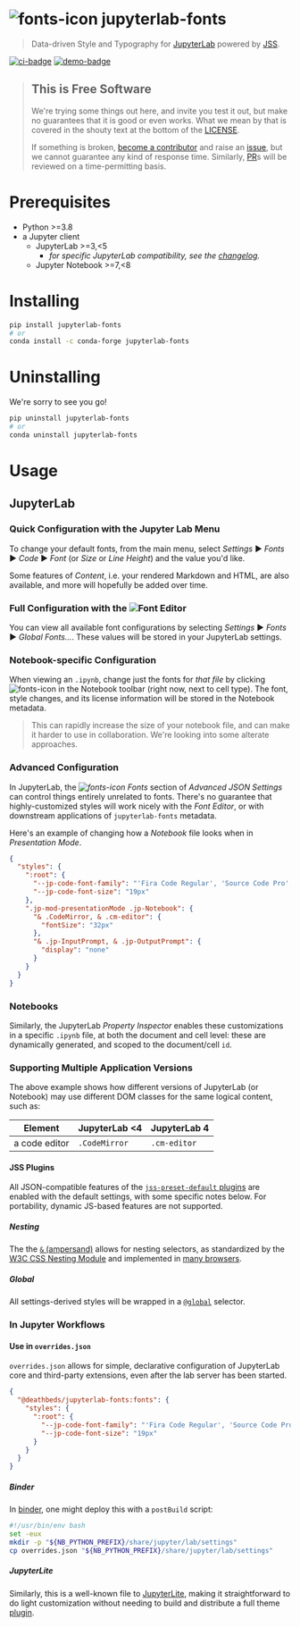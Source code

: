 # ![fonts-icon] jupyterlab-fonts

> Data-driven Style and Typography for [JupyterLab] powered by [JSS].

[jupyterlab]: https://github.com/jupyterlab/jupyterlab
[jss]: http://cssinjs.org

[![ci-badge]][ci] [![demo-badge]][demo]

[ci]:
  https://github.com/deathbeds/jupyterlab-fonts/actions?query=branch%3Amain
  'current build status of jupyterlab-fonts'
[ci-badge]:
  https://github.com/deathbeds/jupyterlab-fonts/actions/workflows/ci.yml/badge.svg
[demo]:
  https://mybinder.org/v2/gh/deathbeds/jupyterlab-fonts/main?urlpath=lab
  'an interactive demo of jupyterlab-fonts'
[demo-badge]: https://mybinder.org/badge_logo.svg

> ## This is **Free** Software
>
> We're trying some things out here, and invite you test it out, but make no guarantees
> that it is good or even works. What we mean by that is covered in the shouty text at
> the bottom of the [LICENSE].
>
> If something is broken, [become a contributor][contributing] and raise an [issue], but
> we cannot guarantee any kind of response time. Similarly, [PR]s will be reviewed on a
> time-permitting basis.

[license]:
  https://github.com/deathbeds/jupyterlab-fonts/blob/main/LICENSE
  'BSD-3-Clause'
[contributing]:
  https://github.com/deathbeds/jupyterlab-fonts/blob/main/CONTRIBUTING.md
  'contribute to jupyterlab-fonts'
[changelog]:
  https://github.com/deathbeds/jupyterlab-fonts/blob/main/CHANGELOG.md
  'the history of jupyterlab-fonts'
[pr]:
  https://github.com/deathbeds/jupyterlab-fonts/pulls
  'open pull requests to jupyterlab-fonts'
[issue]:
  https://github.com/deathbeds/jupyterlab-fonts/issues
  'open issues for jupyterlab-fonts'

# Prerequisites

- Python >=3.8
- a Jupyter client
  - JupyterLab >=3,<5
    - _for specific JupyterLab compatibility, see the [changelog]._
  - Jupyter Notebook >=7,<8

# Installing

```bash
pip install jupyterlab-fonts
# or
conda install -c conda-forge jupyterlab-fonts
```

# Uninstalling

We're sorry to see you go!

```bash
pip uninstall jupyterlab-fonts
# or
conda uninstall jupyterlab-fonts
```

# Usage

## JupyterLab

### Quick Configuration with the Jupyter Lab Menu

To change your default fonts, from the main menu, select _Settings_ ▶ _Fonts_ ▶ _Code_
▶ _Font_ (or _Size_ or _Line Height_) and the value you'd like.

Some features of _Content_, i.e. your rendered Markdown and HTML, are also available,
and more will hopefully be added over time.

### Full Configuration with the ![][fonts-icon]**Font Editor**

You can view all available font configurations by selecting _Settings_ ▶ _Fonts_ ▶
_Global Fonts..._. These values will be stored in your JupyterLab settings.

### Notebook-specific Configuration

When viewing an `.ipynb`, change just the fonts for _that file_ by clicking
![fonts-icon] in the Notebook toolbar (right now, next to cell type). The font, style
changes, and its license information will be stored in the Notebook metadata.

> This can rapidly increase the size of your notebook file, and can make it harder to
> use in collaboration. We're looking into some alterate approaches.

[fonts-icon]:
  https://raw.githubusercontent.com/deathbeds/jupyterlab-fonts/main/packages/jupyterlab-fonts/style/icons/fonts.svg

### Advanced Configuration

In JupyterLab, the _![fonts-icon] Fonts_ section of _Advanced JSON Settings_ can control
things entirely unrelated to fonts. There's no guarantee that highly-customized styles
will work nicely with the _Font Editor_, or with downstream applications of
`jupyterlab-fonts` metadata.

Here's an example of changing how a _Notebook_ file looks when in _Presentation Mode_.

```json
{
  "styles": {
    ":root": {
      "--jp-code-font-family": "'Fira Code Regular', 'Source Code Pro', monospace",
      "--jp-code-font-size": "19px"
    },
    ".jp-mod-presentationMode .jp-Notebook": {
      "& .CodeMirror, & .cm-editor": {
        "fontSize": "32px"
      },
      "& .jp-InputPrompt, & .jp-OutputPrompt": {
        "display": "none"
      }
    }
  }
}
```

### Notebooks

Similarly, the JupyterLab _Property Inspector_ enables these customizations in a
specific `.ipynb` file, at both the document and cell level: these are dynamically
generated, and scoped to the document/cell `id`.

### Supporting Multiple Application Versions

The above example shows how different versions of JupyterLab (or Notebook) may use
different DOM classes for the same logical content, such as:

| Element       | JupyterLab <4 | JupyterLab 4 |
| ------------- | ------------- | ------------ |
| a code editor | `.CodeMirror` | `.cm-editor` |

#### JSS Plugins

All JSON-compatible features of the [`jss-preset-default` plugins][jss-plugins] are
enabled with the default settings, with some specific notes below. For portability,
dynamic JS-based features are not supported.

##### Nesting

The the [`&` (ampersand)][jss-nesting] allows for nesting selectors, as standardized by
the [W3C CSS Nesting Module][nesting-w3c] and implemented in [many
browsers][nesting-browsers].

##### Global

All settings-derived styles will be wrapped in a [`@global`][jss-global] selector.

### In Jupyter Workflows

#### Use in `overrides.json`

`overrides.json` allows for simple, declarative configuration of JupyterLab core and
third-party extensions, even after the lab server has been started.

```json
{
  "@deathbeds/jupyterlab-fonts:fonts": {
    "styles": {
      ":root": {
        "--jp-code-font-family": "'Fira Code Regular', 'Source Code Pro', monospace",
        "--jp-code-font-size": "19px"
      }
    }
  }
}
```

##### Binder

In [binder], one might deploy this with a `postBuild` script:

```bash
#!/usr/bin/env bash
set -eux
mkdir -p "${NB_PYTHON_PREFIX}/share/jupyter/lab/settings"
cp overrides.json "${NB_PYTHON_PREFIX}/share/jupyter/lab/settings"
```

##### JupyterLite

Similarly, this is a well-known file to [JupyterLite][lite-well-known], making it
straightforward to do light customization without needing to build and distribute a full
theme [plugin][jupyterlab-plugins].

[jupyterlab-plugins]:
  https://jupyterlab.readthedocs.io/en/stable/extension/extension_dev.html#plugins
[lite-well-known]:
  https://jupyterlite.readthedocs.io/en/latest/cli.html#well-known-files
  'JupyterLite well known files'
[binder]: https://mybinder.org
[overrides-json]:
  https://jupyterlab.readthedocs.io/en/stable/user/directories.html#overrides-json
  'JupyterLab settings overrides'
[jss-plugins]: http://cssinjs.org/plugins#jss-plugins 'JSS plugins'
[jss-nesting]:
  https://github.com/cssinjs/jss-nested#use--to-reference-selector-of-the-parent-rule
  'using nested selectors in JSS'
[jss-global]: https://cssinjs.org/jss-plugin-global 'the JSS global plugin'
[nesting-browsers]: https://caniuse.com/css-nesting 'browsers that support & nesting'
[nesting-w3c]: https://www.w3.org/TR/css-nesting-1 'the CSS nesting standard'
